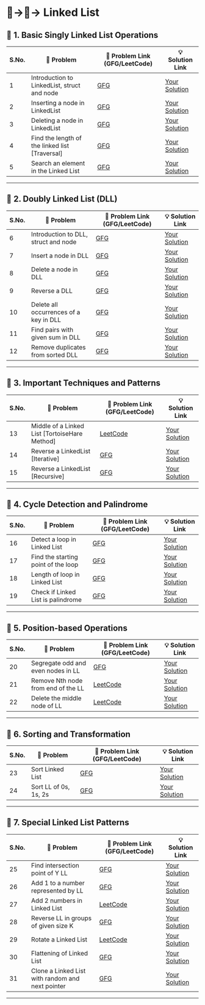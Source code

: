 # 📘->📘-> Linked List 

## 📂 1. Basic Singly Linked List Operations

| S.No. | 🧩 Problem | 🔗 Problem Link (GFG/LeetCode) | 💡 Solution Link |
|-------|-----------|-------------------------------|------------------|
| 1 | Introduction to LinkedList, struct and node | [GFG](https://www.geeksforgeeks.org/data-structures/linked-list/) | [Your Solution]() |
| 2 | Inserting a node in LinkedList | [GFG](https://www.geeksforgeeks.org/linked-list-set-2-inserting-a-node/) | [Your Solution]() |
| 3 | Deleting a node in LinkedList | [GFG](https://www.geeksforgeeks.org/linked-list-set-3-deleting-node/) | [Your Solution]() |
| 4 | Find the length of the linked list [Traversal] | [GFG](https://www.geeksforgeeks.org/find-length-of-a-linked-list-iterative-and-recursive/) | [Your Solution]() |
| 5 | Search an element in the Linked List | [GFG](https://www.geeksforgeeks.org/search-an-element-in-a-linked-list-iterative-and-recursive/) | [Your Solution]() |

---

## 📂 2. Doubly Linked List (DLL)

| S.No. | 🧩 Problem | 🔗 Problem Link (GFG/LeetCode) | 💡 Solution Link |
|-------|-----------|-------------------------------|------------------|
| 6 | Introduction to DLL, struct and node | [GFG](https://www.geeksforgeeks.org/introduction-and-insertion-in-a-doubly-linked-list/) | [Your Solution]() |
| 7 | Insert a node in DLL | [GFG](https://www.geeksforgeeks.org/doubly-linked-list/) | [Your Solution]() |
| 8 | Delete a node in DLL | [GFG](https://www.geeksforgeeks.org/delete-a-node-in-a-doubly-linked-list/) | [Your Solution]() |
| 9 | Reverse a DLL | [GFG](https://www.geeksforgeeks.org/reverse-a-doubly-linked-list/) | [Your Solution]() |
| 10 | Delete all occurrences of a key in DLL | [GFG](https://www.geeksforgeeks.org/delete-all-occurrences-of-a-given-key-in-a-doubly-linked-list/) | [Your Solution]() |
| 11 | Find pairs with given sum in DLL | [GFG](https://www.geeksforgeeks.org/find-pairs-given-sum-doubly-linked-list/) | [Your Solution]() |
| 12 | Remove duplicates from sorted DLL | [GFG](https://www.geeksforgeeks.org/remove-duplicates-from-a-sorted-doubly-linked-list/) | [Your Solution]() |

---

## 📂 3. Important Techniques and Patterns

| S.No. | 🧩 Problem | 🔗 Problem Link (GFG/LeetCode) | 💡 Solution Link |
|-------|-----------|-------------------------------|------------------|
| 13 | Middle of a Linked List [TortoiseHare Method] | [LeetCode](https://leetcode.com/problems/middle-of-the-linked-list/) | [Your Solution]() |
| 14 | Reverse a LinkedList [Iterative] | [GFG](https://www.geeksforgeeks.org/reverse-a-linked-list/) | [Your Solution]() |
| 15 | Reverse a LinkedList [Recursive] | [GFG](https://www.geeksforgeeks.org/reverse-a-linked-list/) | [Your Solution]() |

---

## 📂 4. Cycle Detection and Palindrome

| S.No. | 🧩 Problem | 🔗 Problem Link (GFG/LeetCode) | 💡 Solution Link |
|-------|-----------|-------------------------------|------------------|
| 16 | Detect a loop in Linked List | [GFG](https://www.geeksforgeeks.org/detect-loop-in-a-linked-list/) | [Your Solution]() |
| 17 | Find the starting point of the loop | [GFG](https://www.geeksforgeeks.org/find-first-node-of-loop-in-a-linked-list/) | [Your Solution]() |
| 18 | Length of loop in Linked List | [GFG](https://www.geeksforgeeks.org/find-length-of-loop-in-linked-list/) | [Your Solution]() |
| 19 | Check if Linked List is palindrome | [GFG](https://www.geeksforgeeks.org/function-to-check-if-a-singly-linked-list-is-palindrome/) | [Your Solution]() |

---

## 📂 5. Position-based Operations

| S.No. | 🧩 Problem | 🔗 Problem Link (GFG/LeetCode) | 💡 Solution Link |
|-------|-----------|-------------------------------|------------------|
| 20 | Segregate odd and even nodes in LL | [GFG](https://www.geeksforgeeks.org/segregate-even-and-odd-elements-in-a-linked-list/) | [Your Solution]() |
| 21 | Remove Nth node from end of the LL | [LeetCode](https://leetcode.com/problems/remove-nth-node-from-end-of-list/) | [Your Solution]() |
| 22 | Delete the middle node of LL | [LeetCode](https://leetcode.com/problems/delete-the-middle-node-of-a-linked-list/) | [Your Solution]() |

---

## 📂 6. Sorting and Transformation

| S.No. | 🧩 Problem | 🔗 Problem Link (GFG/LeetCode) | 💡 Solution Link |
|-------|-----------|-------------------------------|------------------|
| 23 | Sort Linked List | [GFG](https://www.geeksforgeeks.org/sort-linked-list-already-sorted-absolute-values/) | [Your Solution]() |
| 24 | Sort LL of 0s, 1s, 2s | [GFG](https://www.geeksforgeeks.org/sort-a-linked-list-of-0s-1s-or-2s/) | [Your Solution]() |

---

## 📂 7. Special Linked List Patterns

| S.No. | 🧩 Problem | 🔗 Problem Link (GFG/LeetCode) | 💡 Solution Link |
|-------|-----------|-------------------------------|------------------|
| 25 | Find intersection point of Y LL | [GFG](https://www.geeksforgeeks.org/write-a-function-to-get-the-intersection-point-of-two-linked-lists/) | [Your Solution]() |
| 26 | Add 1 to a number represented by LL | [GFG](https://www.geeksforgeeks.org/add-1-number-represented-linked-list/) | [Your Solution]() |
| 27 | Add 2 numbers in Linked List | [LeetCode](https://leetcode.com/problems/add-two-numbers/) | [Your Solution]() |
| 28 | Reverse LL in groups of given size K | [GFG](https://www.geeksforgeeks.org/reverse-a-list-in-groups-of-given-size/) | [Your Solution]() |
| 29 | Rotate a Linked List | [LeetCode](https://leetcode.com/problems/rotate-list/) | [Your Solution]() |
| 30 | Flattening of Linked List | [GFG](https://www.geeksforgeeks.org/flattening-a-linked-list/) | [Your Solution]() |
| 31 | Clone a Linked List with random and next pointer | [GFG](https://www.geeksforgeeks.org/clone-linked-list-next-random-pointer/) | [Your Solution]() |

---

